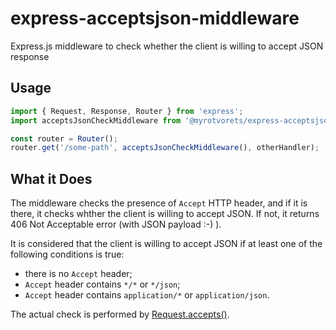 # express-acceptsjson-middleware

Express.js middleware to check whether the client is willing to accept JSON response

## Usage

```typescript
import { Request, Response, Router } from 'express';
import acceptsJsonCheckMiddleware from '@myrotvorets/express-acceptsjson-middleware';

const router = Router();
router.get('/some-path', acceptsJsonCheckMiddleware(), otherHandler);
```

## What it Does

The middleware checks the presence of `Accept` HTTP header, and if it is there, it checks whther the client is willing to accept JSON. If not, it returns 406 Not Acceptable error (with JSON payload :-) ).

It is considered that the client is willing to accept JSON if at least one of the following conditions is true:
  * there is no `Accept` header;
  * `Accept` header contains `*/*` or `*/json`;
  * `Accept` header contains `application/*` or `application/json`.

The actual check is performed by [Request.accepts()](https://expressjs.com/en/4x/api.html#req.accepts).
